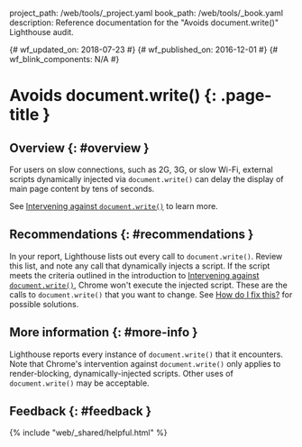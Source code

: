 project_path: /web/tools/_project.yaml book_path: /web/tools/_book.yaml description: Reference documentation for the "Avoids document.write()" Lighthouse audit.

{# wf_updated_on: 2018-07-23 #} {# wf_published_on: 2016-12-01 #} {# wf_blink_components: N/A #}

# Avoids document.write() {: .page-title }

## Overview {: #overview }

For users on slow connections, such as 2G, 3G, or slow Wi-Fi, external scripts dynamically injected via `document.write()` can delay the display of main page content by tens of seconds.

See [Intervening against `document.write()`](/web/updates/2016/08/removing-document-write) to learn more.

## Recommendations {: #recommendations }

In your report, Lighthouse lists out every call to `document.write()`. Review this list, and note any call that dynamically injects a script. If the script meets the criteria outlined in the introduction to [Intervening against `document.write()`](/web/updates/2016/08/removing-document-write), Chrome won't execute the injected script. These are the calls to `document.write()` that you want to change. See [How do I fix this?](/web/updates/2016/08/removing-document-write#how_do_i_fix_this) for possible solutions.

## More information {: #more-info }

Lighthouse reports every instance of `document.write()` that it encounters. Note that Chrome's intervention against `document.write()` only applies to render-blocking, dynamically-injected scripts. Other uses of `document.write()` may be acceptable.

## Feedback {: #feedback }

{% include "web/_shared/helpful.html" %}